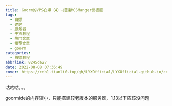 ```yaml
---
title: Goorm的VPS白嫖（4）-搭建MCSManger面板服
tags:
  - 白嫖
  - 建站
  - 服务器
  - 干货教程
  - 热门文章
  - 推荐文章
  - goorm
categories:
  - 白嫖教程
abbrlink: 8245da27
date: 2022-08-08 07:36:49
cover: https://cdn1.tianli0.top/gh/LYXOfficial/LYXOfficial.github.io/covers/goorm4.webp
---
```

咕咕咕。。。

goormide的内存较小，只能搭建较老版本的服务器，1.13以下应该没问题
